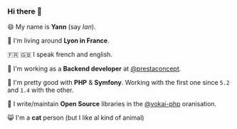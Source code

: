 ### Hi there :wave:

:smile: My name is **Yann** (say _Ian_).

:round_pushpin: I'm living around **Lyon in France**.

:fr: :gb: I speak french and english. 

:office: I'm working as a **Backend developer** at [@prestaconcept](https://github.com/prestaconcept).

:stars: I'm pretty good with **PHP** & **Symfony**. Working with the first one since `5.2` and `1.4` with the other.

:japanese_goblin: I write/maintain **Open Source** libraries in the [@yokai-php](https://github.com/yokai-php) oranisation.

:smile_cat: I'm a **cat** person (but I like al kind of animal)
